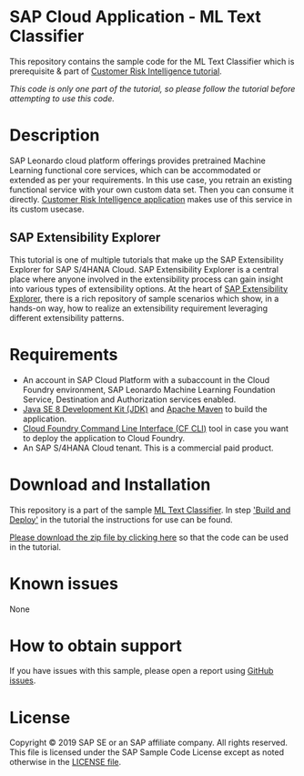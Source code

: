 # SAP Cloud Application - ML Text Classifier
This repository contains the sample code for the ML Text Classifier which is prerequisite & part of [Customer Risk Intelligence tutorial](http://tiny.cc/s4-cust-risk-intelligence).

_This code is only one part of the tutorial, so please follow the tutorial before attempting to use this code._

# Description
SAP Leonardo cloud platform offerings provides pretrained Machine Learning functional core services, which can be accommodated or extended as per your requirements. In this use case, you retrain an existing functional service with your own custom data set. Then you can consume it directly. [Customer Risk Intelligence application](http://tiny.cc/s4-cust-risk-intelligence) makes use of this service in its custom usecase.

## SAP Extensibility Explorer
This tutorial is one of multiple tutorials that make up the SAP Extensibility Explorer for SAP S/4HANA Cloud. SAP Extensibility Explorer is a central place where anyone involved in the extensibility process can gain insight into various types of extensibility options. At the heart of [SAP Extensibility Explorer](https://sap.com/extends4), there is a rich repository of sample scenarios which show, in a hands-on way, how to realize an extensibility requirement leveraging different extensibility patterns.

# Requirements
- An account in SAP Cloud Platform with a subaccount in the Cloud Foundry environment, SAP Leonardo Machine Learning Foundation Service, Destination and Authorization services enabled.
- [Java SE 8 Development Kit (JDK)](https://www.oracle.com/technetwork/java/javase/downloads/index.html) and [Apache Maven](http://maven.apache.org/download.cgi) to build the application.
- [Cloud Foundry Command Line Interface (CF CLI)](https://docs.cloudfoundry.org/cf-cli/install-go-cli.html) tool in case you want to deploy the application to Cloud Foundry.
- An SAP S/4HANA Cloud tenant. This is a commercial paid product.

# Download and Installation
This repository is a part of the sample [ML Text Classifier](https://help.sap.com/viewer/ee756dfe439d431b913e29a50e7648e2/latest/en-US). In step ['Build and Deploy'](https://help.sap.com/viewer/ee756dfe439d431b913e29a50e7648e2/latest/en-US/3dacfe580499419ab0909a3233191087.html) in the tutorial the instructions for use can be found.

[Please download the zip file by clicking here](https://github.com/SAP-samples/leonardo-ml-training/archive/master.zip) so that the code can be used in the tutorial.

# Known issues
None

# How to obtain support
If you have issues with this sample, please open a report using [GitHub issues](https://github.com/SAP-samples/leonardo-ml-training/issues).

# License
Copyright © 2019 SAP SE or an SAP affiliate company. All rights reserved. This file is licensed under the SAP Sample Code License except as noted otherwise in the [LICENSE file](LICENSE).
